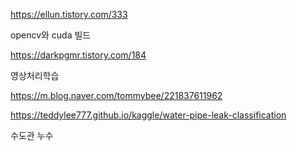 https://ellun.tistory.com/333

opencv와 cuda 빌드



https://darkpgmr.tistory.com/184

영상처리학습



https://m.blog.naver.com/tommybee/221837611962


https://teddylee777.github.io/kaggle/water-pipe-leak-classification

수도관 누수 
